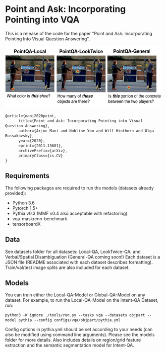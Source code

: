 # Point and Ask: Incorporating Pointing into VQA

This is a release of the code for the paper "Point and Ask: Incorporating Pointing Into Visual Question Answering".

<p>
  <img src="pointingqa2.png" width="575" height="200" />
</p>

```
@article{mani2020point,
      title={Point and Ask: Incorporating Pointing into Visual Question Answering}, 
      author={Arjun Mani and Nobline Yoo and Will Hinthorn and Olga Russakovsky},
      year={2020},
      eprint={2011.13681},
      archivePrefix={arXiv},
      primaryClass={cs.CV}
}
```
## Requirements

The following packages are required to run the models (datasets already provided):

* Python 3.6
* Pytorch 1.5+
* Pythia v0.3 (MMF v0.4 also acceptable with refactoring)
* vqa-maskrcnn-benchmark
* tensorboardX

## Data

See datasets folder for all datasets: Local-QA, LookTwice-QA, and Verbal/Spatial Disambiguation (General-QA coming soon!) Each dataset is a JSON file (README associated with each dataset describes formatting). Train/val/test image splits are also included for each dataset. 

## Models

You can train either the Local-QA-Model or Global-QA-Model on any dataset. For example, to run the Local-QA-Model on the Intent-QA Dataset, run:

```
python3 -W ignore ./tools/run.py --tasks vqa --datasets objpart --model pythia --config configs/vqa/objpart/pythia.yml
```

Config options in pythia.yml should be set according to your needs (can also be modified using command line arguments). Please see the models folder for more details. Also includes details on region/grid feature extraction and the semantic segmentation model for Intent-QA.
